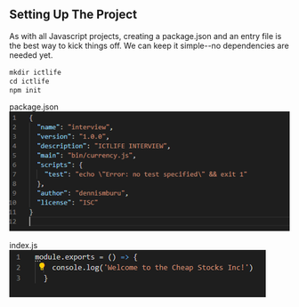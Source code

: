 
## Setting Up The Project
As with all Javascript projects, creating a package.json and an entry file is the best way to kick things off. We can keep it simple--no dependencies are needed yet.
```
mkdir ictlife
cd ictlife
npm init
```
package.json
![alt text](https://github.com/dennis2018/ICTLIFE-/blob/master/1.PNG)

index.js
![alt text](https://github.com/dennis2018/ICTLIFE-/blob/master/%232.PNG)
